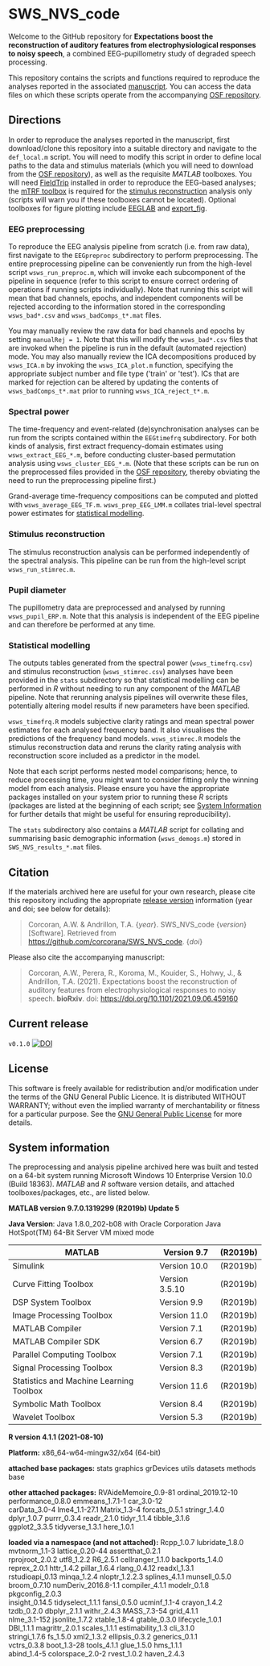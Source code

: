 # SWS_NVS_code


Welcome to the GitHub repository for 
**Expectations boost the reconstruction of auditory features from electrophysiological responses to noisy speech**, a combined EEG-pupillometry study of degraded speech processing.

This repository contains the scripts and functions required to reproduce the analyses reported in the  associated [manuscript](https://www.biorxiv.org/content/10.1101/2021.09.06.459160v1).
You can access the data files on which these scripts operate from the accompanying [OSF repository](https://osf.io/5qxds/).


## Directions
In order to reproduce the analyses reported in the manuscript, first download/clone this repository into a suitable directory and navigate to the `def_local.m` script.
You will need to modify this script in order to define local paths to the data and stimulus materials (which you will need to download from the [OSF repository](https://osf.io/5qxds/)), as well as the requisite *MATLAB* toolboxes.
You will need [FieldTrip](https://www.fieldtriptoolbox.org/) installed in order to reproduce the EEG-based analyses; the [mTRF toolbox](https://github.com/mickcrosse/mTRF-Toolbox) is required for the  [stimulus reconstruction](#stimulus-reconstruction) analysis only (scripts will warn you if these toolboxes cannot be located).
Optional toolboxes for figure plotting include [EEGLAB](https://sccn.ucsd.edu/eeglab/index.php) and [export_fig](https://au.mathworks.com/matlabcentral/fileexchange/23629-export_fig/).

### EEG preprocessing
To reproduce the EEG analysis pipeline from scratch (i.e. from raw data), first navigate to the `EEGpreproc` subdirectory to perform preprocessing.
The entire preprocessing pipeline can be conveniently run from the high-level script `wsws_run_preproc.m`, which will invoke each subcomponent of the pipeline in sequence (refer to this script to ensure correct ordering of operations if running scripts individually).
Note that running this script will mean that bad channels, epochs, and independent components will be rejected according to the information stored in the corresponding `wsws_bad*.csv` and `wsws_badComps_t*.mat` files.

You may manually review the raw data for bad channels and epochs by setting `manualRej = 1`. 
Note that this will modify the `wsws_bad*.csv` files that are invoked when the pipeline is run in the default (automated rejection) mode.
You may also manually review the ICA decompositions produced by `wsws_ICA.m` by invoking the `wsws_ICA_plot.m` function, specifying the appropriate subject number and file type ('train' or 'test').
ICs that are marked for rejection can be altered by updating the contents of `wsws_badComps_t*.mat` prior to running `wsws_ICA_reject_t*.m`. 

### Spectral power
The time-frequency and event-related (de)synchronisation analyses can be run from the scripts contained within the `EEGtimefrq` subdirectory.
For both kinds of analysis, first extract frequency-domain estimates using `wsws_extract_EEG_*.m`, before conducting cluster-based permutation analysis using `wsws_cluster_EEG_*.m`.
(Note that these scripts can be run on the preprocessed files provided in the [OSF repository](https://osf.io/5qxds/), thereby obviating the need to run the preprocessing pipeline first.)

Grand-average time-frequency compositions can be computed and plotted with `wsws_average_EEG_TF.m`.
`wsws_prep_EEG_LMM.m` collates trial-level spectral power estimates for [statistical modelling](#statistical-modelling). 

### Stimulus reconstruction
The stimulus reconstruction analysis can be performed independently of the spectral analysis.
This pipeline can be run from the high-level script `wsws_run_stimrec.m`.

### Pupil diameter
The pupillometry data are preprocessed and analysed by running `wsws_pupil_ERP.m`.
Note that this analysis is independent of the EEG pipeline and can therefore be performed at any time.

### Statistical modelling
The outputs tables generated from the spectral power (`wsws_timefrq.csv`) and stimulus reconstruction (`wsws_stimrec.csv`) analyses have been provided in the `stats` subdirectory so that statistical modelling can be performed in *R* without needing to run any component of the *MATLAB* pipeline.
Note that rerunning analysis pipelines will overwrite these files, potentially altering model results if new parameters have been specified.

`wsws_timefrq.R` models subjective clarity ratings and mean spectral power estimates for each analysed frequency band.
It also visualises the predictions of the frequency band models.
`wsws_stimrec.R` models the stimulus reconstruction data and reruns the clarity rating analysis with  reconstruction score included as a predictor in the model.

Note that each script performs nested model comparisons; hence, to reduce processing time, you might want to consider fitting only the winning model from each analysis.
Please ensure you have the appropriate packages installed on your system prior to running these *R* scripts (packages are listed at the beginning of each script; see [System Information](#system-information) for further details that might be useful for ensuring reproducibility).

The `stats` subdirectory also contains a *MATLAB* script for collating and summarising basic demographic information (`wsws_demogs.m`) stored in `SWS_NVS_results_*.mat` files.

## Citation
If the materials archived here are useful for your own research, please cite this repository including the appropriate [release version](#current-release) information (year and doi; see below for details):

> Corcoran, A.W. & Andrillon, T.A. {*year*}. SWS_NVS_code {*version*} [Software]. Retrieved from https://github.com/corcorana/SWS_NVS_code. {*doi*}

Please also cite the accompanying manuscript:

> Corcoran, A.W., Perera, R., Koroma, M., Kouider, S., Hohwy, J., & Andrillon, T.A. (2021). Expectations boost the reconstruction of auditory features from electrophysiological responses to noisy speech. **bioRxiv**. doi: https://doi.org/10.1101/2021.09.06.459160 


## Current release
`v0.1.0` [![DOI](https://zenodo.org/badge/400722791.svg)](https://zenodo.org/badge/latestdoi/400722791)

## License
This software is freely available for redistribution and/or modification under the terms of the GNU General Public Licence.
It is distributed WITHOUT WARRANTY; without even the implied warranty of merchantability or fitness for a particular purpose. 
See the [GNU General Public License](https://github.com/corcorana/SWS_NVS_code/blob/main/LICENSE) for more details.


## System information
The preprocessing and analysis pipeline archived here was built and tested on a 64-bit system running Microsoft Windows 10 Enterprise Version 10.0 (Build 18363).
*MATLAB* and *R* software version details, and attached toolboxes/packages, etc., are listed below.


**MATLAB version 9.7.0.1319299 (R2019b) Update 5**

**Java Version**: Java 1.8.0_202-b08 with Oracle Corporation Java HotSpot(TM) 64-Bit Server VM mixed mode

|MATLAB                                               | Version 9.7       |  (R2019b)|
|-----------------------------------------------------|-------------------|----------|
|Simulink                                             | Version 10.0      |  (R2019b)|
|Curve Fitting Toolbox                                | Version 3.5.10    |  (R2019b)|
|DSP System Toolbox                                   | Version 9.9       |  (R2019b)|
|Image Processing Toolbox                             | Version 11.0      |  (R2019b)|
|MATLAB Compiler                                      | Version 7.1       |  (R2019b)|
|MATLAB Compiler SDK                                  | Version 6.7       |  (R2019b)|
|Parallel Computing Toolbox                           | Version 7.1       |  (R2019b)|
|Signal Processing Toolbox                            | Version 8.3       |  (R2019b)|
|Statistics and Machine Learning Toolbox              | Version 11.6      |  (R2019b)|
|Symbolic Math Toolbox                                | Version 8.4       |  (R2019b)|
|Wavelet Toolbox                                      | Version 5.3       |  (R2019b)|



**R version 4.1.1 (2021-08-10)**

**Platform:** x86_64-w64-mingw32/x64 (64-bit)

**attached base packages:**
stats     graphics  grDevices utils     datasets  methods   base     

**other attached packages:**
RVAideMemoire_0.9-81 ordinal_2019.12-10   performance_0.8.0    emmeans_1.7.1-1      car_3.0-12          
carData_3.0-4        lme4_1.1-27.1        Matrix_1.3-4         forcats_0.5.1        stringr_1.4.0       
dplyr_1.0.7          purrr_0.3.4          readr_2.1.0          tidyr_1.1.4          tibble_3.1.6        
ggplot2_3.3.5        tidyverse_1.3.1      here_1.0.1          

**loaded via a namespace (and not attached):**
Rcpp_1.0.7          lubridate_1.8.0     mvtnorm_1.1-3       lattice_0.20-44     assertthat_0.2.1   
rprojroot_2.0.2     utf8_1.2.2          R6_2.5.1            cellranger_1.1.0    backports_1.4.0    
reprex_2.0.1        httr_1.4.2          pillar_1.6.4        rlang_0.4.12        readxl_1.3.1       
rstudioapi_0.13     minqa_1.2.4         nloptr_1.2.2.3      splines_4.1.1       munsell_0.5.0      
broom_0.7.10        numDeriv_2016.8-1.1 compiler_4.1.1      modelr_0.1.8        pkgconfig_2.0.3    
insight_0.14.5      tidyselect_1.1.1    fansi_0.5.0         ucminf_1.1-4        crayon_1.4.2       
tzdb_0.2.0          dbplyr_2.1.1        withr_2.4.3         MASS_7.3-54         grid_4.1.1         
nlme_3.1-152        jsonlite_1.7.2      xtable_1.8-4        gtable_0.3.0        lifecycle_1.0.1    
DBI_1.1.1           magrittr_2.0.1      scales_1.1.1        estimability_1.3    cli_3.1.0          
stringi_1.7.6       fs_1.5.0            xml2_1.3.2          ellipsis_0.3.2      generics_0.1.1     
vctrs_0.3.8         boot_1.3-28         tools_4.1.1         glue_1.5.0          hms_1.1.1          
abind_1.4-5         colorspace_2.0-2    rvest_1.0.2         haven_2.4.3    
